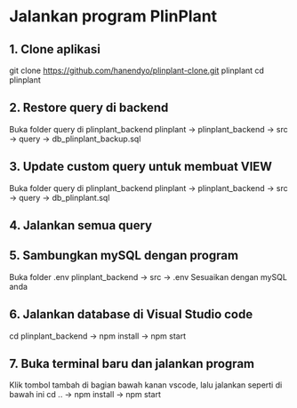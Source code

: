 # Jalankan program PlinPlant

## 1. Clone aplikasi

git clone https://github.com/hanendyo/plinplant-clone.git plinplant
cd plinplant

## 2. Restore query di backend

Buka folder query di plinplant_backend
plinplant -> plinplant_backend -> src -> query -> db_plinplant_backup.sql

## 3. Update custom query untuk membuat VIEW

Buka folder query di plinplant_backend
plinplant -> plinplant_backend -> src -> query -> db_plinplant.sql

## 4. Jalankan semua query

## 5. Sambungkan mySQL dengan program

Buka folder .env
plinplant_backend -> src -> .env
Sesuaikan dengan mySQL anda

## 6. Jalankan database di Visual Studio code

cd plinplant_backend -> npm install -> npm start

## 7. Buka terminal baru dan jalankan program

Klik tombol tambah di bagian bawah kanan vscode, lalu jalankan seperti di bawah ini
cd .. -> npm install -> npm start

